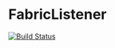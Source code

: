 ﻿# FabricListener


[![Build Status](https://travis-ci.org/CertiPath/DLTGateway.svg?branch=master)](https://travis-ci.org/CertiPath/DLTGateway)
